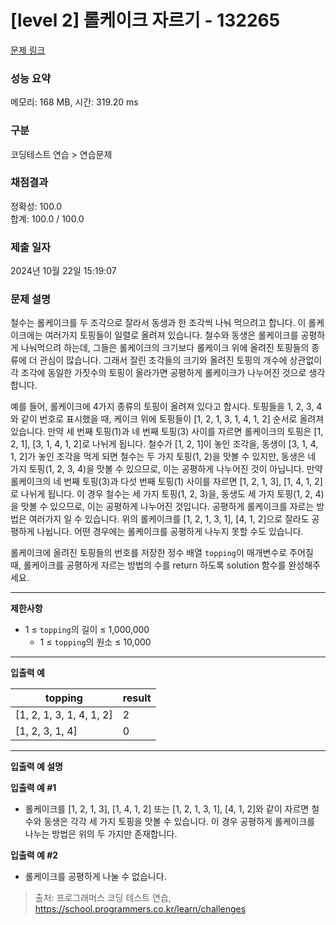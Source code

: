# \[level 2] 롤케이크 자르기 - 132265

[문제 링크](https://school.programmers.co.kr/learn/courses/30/lessons/132265)

### 성능 요약

메모리: 168 MB, 시간: 319.20 ms

### 구분

코딩테스트 연습 > 연습문제

### 채점결과

정확성: 100.0\
합계: 100.0 / 100.0

### 제출 일자

2024년 10월 22일 15:19:07

### 문제 설명

철수는 롤케이크를 두 조각으로 잘라서 동생과 한 조각씩 나눠 먹으려고 합니다. 이 롤케이크에는 여러가지 토핑들이 일렬로 올려져 있습니다. 철수와 동생은 롤케이크를 공평하게 나눠먹으려 하는데, 그들은 롤케이크의 크기보다 롤케이크 위에 올려진 토핑들의 종류에 더 관심이 많습니다. 그래서 잘린 조각들의 크기와 올려진 토핑의 개수에 상관없이 각 조각에 동일한 가짓수의 토핑이 올라가면 공평하게 롤케이크가 나누어진 것으로 생각합니다.

예를 들어, 롤케이크에 4가지 종류의 토핑이 올려져 있다고 합시다. 토핑들을 1, 2, 3, 4와 같이 번호로 표시했을 때, 케이크 위에 토핑들이 \[1, 2, 1, 3, 1, 4, 1, 2] 순서로 올려져 있습니다. 만약 세 번째 토핑(1)과 네 번째 토핑(3) 사이를 자르면 롤케이크의 토핑은 \[1, 2, 1], \[3, 1, 4, 1, 2]로 나뉘게 됩니다. 철수가 \[1, 2, 1]이 놓인 조각을, 동생이 \[3, 1, 4, 1, 2]가 놓인 조각을 먹게 되면 철수는 두 가지 토핑(1, 2)을 맛볼 수 있지만, 동생은 네 가지 토핑(1, 2, 3, 4)을 맛볼 수 있으므로, 이는 공평하게 나누어진 것이 아닙니다. 만약 롤케이크의 네 번째 토핑(3)과 다섯 번째 토핑(1) 사이를 자르면 \[1, 2, 1, 3], \[1, 4, 1, 2]로 나뉘게 됩니다. 이 경우 철수는 세 가지 토핑(1, 2, 3)을, 동생도 세 가지 토핑(1, 2, 4)을 맛볼 수 있으므로, 이는 공평하게 나누어진 것입니다. 공평하게 롤케이크를 자르는 방법은 여러가지 일 수 있습니다. 위의 롤케이크를 \[1, 2, 1, 3, 1], \[4, 1, 2]으로 잘라도 공평하게 나뉩니다. 어떤 경우에는 롤케이크를 공평하게 나누지 못할 수도 있습니다.

롤케이크에 올려진 토핑들의 번호를 저장한 정수 배열 `topping`이 매개변수로 주어질 때, 롤케이크를 공평하게 자르는 방법의 수를 return 하도록 solution 함수를 완성해주세요.

***

**제한사항**

* 1 ≤ `topping`의 길이 ≤ 1,000,000
  * 1 ≤ `topping`의 원소 ≤ 10,000

***

**입출력 예**

| topping                   | result |
| ------------------------- | ------ |
| \[1, 2, 1, 3, 1, 4, 1, 2] | 2      |
| \[1, 2, 3, 1, 4]          | 0      |

***

**입출력 예 설명**

**입출력 예 #1**

* 롤케이크를 \[1, 2, 1, 3], \[1, 4, 1, 2] 또는 \[1, 2, 1, 3, 1], \[4, 1, 2]와 같이 자르면 철수와 동생은 각각 세 가지 토핑을 맛볼 수 있습니다. 이 경우 공평하게 롤케이크를 나누는 방법은 위의 두 가지만 존재합니다.

**입출력 예 #2**

* 롤케이크를 공평하게 나눌 수 없습니다.

> 출처: 프로그래머스 코딩 테스트 연습, https://school.programmers.co.kr/learn/challenges
